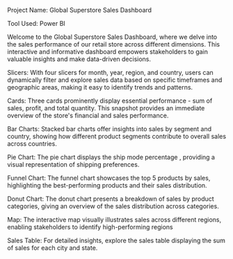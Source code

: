 Project Name: Global Superstore Sales Dashboard

Tool Used: Power BI

Welcome to the Global Superstore Sales Dashboard, where we delve into the sales performance of our retail store across different dimensions. 
This interactive and informative dashboard empowers stakeholders to gain valuable insights and make data-driven decisions.


Slicers: With four slicers for month, year, region, and country, users can dynamically filter and explore sales data based on specific timeframes and geographic areas,
making it easy to identify trends and patterns.

Cards: Three cards prominently display essential performance - sum of sales, profit, and total quantity.
This snapshot provides an immediate overview of the store's financial and sales performance.

Bar Charts: Stacked bar charts offer insights into sales by segment and country, showing how different product segments contribute to overall sales across countries.

Pie Chart: The pie chart displays the ship mode percentage , providing a visual representation of shipping preferences.

Funnel Chart: The funnel chart showcases the top 5 products by sales, highlighting the best-performing products and their sales distribution.

Donut Chart: The donut chart presents a breakdown of sales by product categories, giving an overview of the sales distribution across categories.

Map: The interactive map visually illustrates sales across different regions, enabling stakeholders to identify high-performing regions

Sales Table: For detailed insights, explore the sales table displaying the sum of sales for each city and state.
